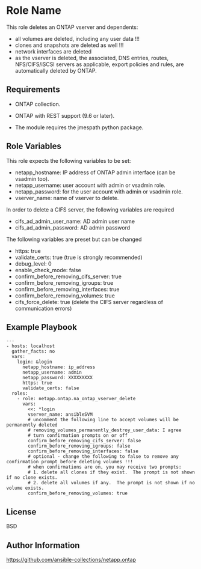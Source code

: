 Role Name
=========

This role deletes an ONTAP vserver and dependents:
- all volumes are deleted, including any user data !!!
- clones and snapshots are deleted as well !!!
- network interfaces are deleted
- as the vserver is deleted, the associated, DNS entries, routes, NFS/CIFS/iSCSI servers as applicable, export policies and rules, are automatically deleted by ONTAP.

Requirements
------------

- ONTAP collection.
- ONTAP with REST support (9.6 or later).

- The module requires the jmespath python package.

Role Variables
--------------

This role expects the following variables to be set:
- netapp_hostname: IP address of ONTAP admin interface (can be vsadmin too).
- netapp_username: user account with admin or vsadmin role.
- netapp_password: for the user account with admin or vsadmin role.
- vserver_name: name of vserver to delete.

In order to delete a CIFS server, the following variables are required
- cifs_ad_admin_user_name: AD admin user name
- cifs_ad_admin_password: AD admin password

The following variables are preset but can be changed
- https: true 
- validate_certs: true      (true is strongly recommended)
- debug_level: 0
- enable_check_mode: false
- confirm_before_removing_cifs_server: true
- confirm_before_removing_igroups: true
- confirm_before_removing_interfaces: true
- confirm_before_removing_volumes: true
- cifs_force_delete: true   (delete the CIFS server regardless of communication errors)


Example Playbook
----------------



```
---
- hosts: localhost
  gather_facts: no
  vars:
    login: &login
      netapp_hostname: ip_address
      netapp_username: admin
      netapp_password: XXXXXXXXX
      https: true
      validate_certs: false
  roles:
    - role: netapp.ontap.na_ontap_vserver_delete
      vars:
        <<: *login
        vserver_name: ansibleSVM
        # uncomment the following line to accept volumes will be permanently deleted
        # removing_volumes_permanently_destroy_user_data: I agree
        # turn confirmation prompts on or off
        confirm_before_removing_cifs_server: false
        confirm_before_removing_igroups: false
        confirm_before_removing_interfaces: false
        # optional - change the following to false to remove any confirmation prompt before deleting volumes !!!
        # when confirmations are on, you may receive two prompts:
        # 1. delete all clones if they exist.  The prompt is not shown if no clone exists.
        # 2. delete all volumes if any.  The prompt is not shown if no volume exists.
        confirm_before_removing_volumes: true

```

License
-------

BSD

Author Information
------------------

https://github.com/ansible-collections/netapp.ontap
